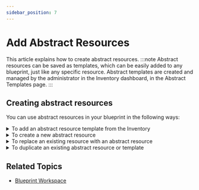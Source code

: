 ```yaml
---
sidebar_position: 7
---
```


# Add Abstract Resources

This article explains how to create abstract resources.
:::note
Abstract resources can be saved as templates, which can be easily added to any blueprint, just like any specific resource. Abstract templates are created and managed by the administrator in the Inventory dashboard, in the Abstract Templates page.
:::

## Creating abstract resources

You can use abstract resources in your blueprint in the following ways:
<details>
    <summary>To add an abstract resource template from the Inventory</summary>

1. Click the **Abstract** button in the toolbar.
    
    The **Add Abstract Template** pane is displayed, listing all the resource templates in the system.
    
2. To find the resource template, use the **Families** and **Models** groupings on the left side of the pane and/or search for the resource template by name.
    :::note
    Only families of existing resources are displayed.
    :::
3. Drag and drop the relevant template to the diagram to add it to the blueprint.
</details>

<details>
    <summary>To create a new abstract resource</summary>

1. In the blueprint diagram, click the **Blueprint** menu and select the **Create Abstract Resource** option.
    
    The **Create Abstract Resource** dialog box is displayed.
    
2. Select the resource family. Only families of existing resources are displayed.
    :::tip
    Resources that have a "CS\_" prefix are based on 2nd Gen Shells.
    :::
    ![](/Images/CloudShell-Portal/Lab-Management/Working-with-Resources/AbstractResTypeSelection.png)
    
    An empty abstract resource definition dialog box is displayed.
    :::note
    The **Matches** section in the top right of the dialog box indicates how many resources satisfy the new abstract resource requirements (at the moment, the only requirement is the selected resource type).
    :::
3. Enter a **Name** for the abstract resource.
    :::note
    The resource's name has a limit of 100 characters and can only contain alpha-numeric characters, spaces, and the following characters: | . - \_ \] \[
    :::
4. There are three types of resource requirements you can add: **Models** define the model of the resource, **Attributes** define attributes of the resource, and **Sub-resources** are resources within the resource (such as ports). For additional information, see [Defining Requirements](https://help.quali.com/Online%20Help/0.0/Portal/Content/CSP/INVN/Abst-Rsrc-Tmplt-Sttngs.htm#Defining).
    
    :::note Special considerations
    - For resources based on a 1st Gen Shell, when creating the abstract resource from an existing resource and no model is selected, the Attributes drop down displays all attributes that are shared among the resource’s family and models.
    - For resources based on a 2nd Gen Shell, only the family’s attributes are displayed, as each model’s attributes have a namespace that is unique to that model.
    
    Therefore, if you want to define an abstract resource based on attributes without limiting it to a specific model, either use family-level attributes or use custom attributes, which can be associated with multiple models. To learn how to create and associate custom attributes with your Shell, see the CloudShell Dev Guide's [Deploying to Production](https://help.quali.com/Online%20Help/0.0/Portal/Content/DevGuide/Shells/Deploying-to-Production.htm).
    :::
5. **Additional Information** inputs are inputs that aren't mandatory. Use these to prompt the user for inputs that drive provisioning or provide general information about the resource. For additional information, see [Defining Additional Info](https://help.quali.com/Online%20Help/0.0/Portal/Content/CSP/INVN/Abst-Rsrc-Tmplt-Sttngs.htm#Addition).
6. Click **Save Changes**.
    
    The new abstract resource is displayed in the diagram.
    
    Reserving the blueprint will automatically pick a match for it based on resource availability.
</details>    
<details>
    <summary>To replace an existing resource with an abstract resource</summary>

This action changes a specific resource in the diagram into an abstract resource, while retaining the original resource's settings, family, model and attribute values.

1. In the blueprint diagram, hover over a resource and select the **Replace With Abstract** option.
    
    ![](/Images/CloudShell-Portal/Lab-Management/Working-with-Resources/ReplaceWithAbstract_355x141.png)
    
    The resource becomes an abstract resource with the same structure and attributes as the resource it replaced.
    :::tip
    Consider changing the abstract's settings so as not to limit resource selection. For example, removing unneeded attribute values.
    :::
2. Edit the abstract resource as necessary - see [Abstract Resource Settings](https://help.quali.com/Online%20Help/0.0/Portal/Content/CSP/INVN/Abst-Rsrc-Tmplt-Sttngs.htm).
3. Save the abstract resource.
</details>

<details>
    <summary>To duplicate an existing abstract resource or template</summary>

The quickest way to create a copy or a variation of an existing abstract resource or template is simply to duplicate it.

1. In the blueprint diagram, hover over an abstract resource and select **Duplicate**.
    
    The new abstract resource is added to the blueprint with the same settings as the original.
    
2. Edit the abstract resource as necessary - see [Abstract Resource Settings](https://help.quali.com/Online%20Help/0.0/Portal/Content/CSP/INVN/Abst-Rsrc-Tmplt-Sttngs.htm).
3. Save the abstract resource.
</details>

## Related Topics

- [Blueprint Workspace](https://help.quali.com/Online%20Help/0.0/Portal/Content/CSP/LAB-MNG/Blprnt-Brws-Wrkspc.htm)